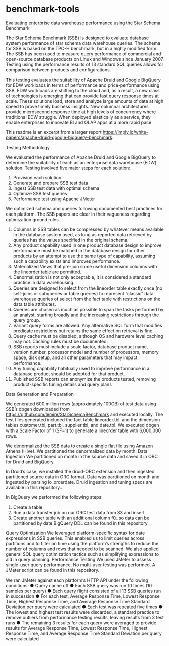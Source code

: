 # benchmark-tools

Evaluating enterprise data warehouse performance using the Star Schema Benchmark 

The Star Schema Benchmark (SSB) is designed to evaluate database system performance of star schema data warehouse queries. The schema for SSB is based on the TPC-H benchmark, but in a highly modified form. The SSB has been used to measure query performance of commercial and open-source database products on Linux and Windows since January 2007. Testing using the performance results of 13 standard SQL queries allows for comparison between products and configurations. 

This testing evaluates the suitability of Apache Druid and Google BigQuery for EDW workloads in terms of performance and price-performance using SSB. EDW workloads are shifting to the cloud and, as a result, a new class of technologies is emerging that can provide fast query response times at scale. These solutions load, store and analyze large amounts of data at high speed to prove timely business insights. New columnar architectures provide microsecond response time at high levels of concurrency where traditional EDW struggle. When deployed elastically as a service, they enable enterprises to innovate BI and OLAP apps at a more rapid pace.  

This readme is an excerpt from a larger report https://imply.io/white-papers/apache-druid-google-bigquery-benchmark.

Testing Methodology

We evaluated the performance of Apache Druid and Google BigQuery to determine the suitability of each as an enterprise data warehouse (EDW) solution. Testing involved five major steps for each solution:
1.	Provision each solution 
2.	Generate and prepare SSB test data
3.	Ingest SSB test data with optimal schema
4.	Optimize SSB test queries
5.	Performance test using Apache JMeter

We optimized schema and queries following documented best practices for each platform. The SSB papers are clear in their vagueness regarding optimization ground rules.
1.	Columns in SSB tables can be compressed by whatever means available in the database system used, as long as reported data retrieved by queries has the values specified in the original schema.
2.	Any product capability used in one product database design to improve performance must be matched in the database design for other products by an attempt to use the same type of capability, assuming such a capability exists and improves performance.
3.	Materialized Views that pre-join some useful dimension columns with the lineorder table are permitted. 
4.	Denormalization is not only acceptable, it is considered a standard practice in data warehousing.
5.	Queries are designed to select from the lineorder table exactly once (no self-joins or subqueries or table queries) to represent “classic” data warehouse queries of select from the fact table with restrictions on the data table attributes. 
6.	Queries are chosen as much as possible to span the tasks performed by an analyst, starting broadly and the increasing restrictions through the query group.
7.	Variant query forms are allowed. Any alternative SQL form that modifies predicate restrictions but retains the same effect on retrieval is fine. 
8.	Query cache must be disabled, although OS and hardware level caching may not. Caching rules must be documented.
9.	SSB reports must include a scale factor, database product name, version number, processor model and number of processors, memory space, disk setup, and all other parameters that may impact performance.
10.	Any tuning capability habitually used to improve performance in a database product should be adopted for that product.
11.	Published SSB reports can anonymize the products tested, removing product-specific tuning details and query plans

Data Generation and Preparation

We generated 600 million rows (approximately 100GB) of test data using SSB’s dbgen downloaded from  https://github.com/lemire/StarSchemaBenchmark and executed locally. The test files generated included the fact table lineorder.tbl, and the dimension tables customer.tbl, part.tbl, supplier.tbl, and date.tbl. We executed dbgen with a Scale Factor of 1 (SF=1) to generate a lineorder table with 6,000,000 rows.

We denormalized the SSB data to create a single flat file using Amazon Athena (Hive). We partitioned the denormalized data by month. 
Data Ingestion
We partitioned on month in the source data and saved it in ORC for Druid and BigQuery. 

In Druid’s case, we installed the druid-ORC extension and then ingested partitioned source data in ORC format. Data was partitioned on month and ingested by parsing lo_orderdate. Druid ingestion and tuning specs are available in this repository..   

In BigQuery we performed the following steps:
1.	Create a table
2.	Run a data transfer job on our ORC test data from S3 and insert 
3.	Create another table with an additional column f0_ so data can be partitioned by date
BigQuery DDL can be found in this repository.

Query Optimization
We leveraged platform-specific syntax for date expressions in SSB queries. This enabled us to limit queries across partitions and to filter on time using the platform’s strengths to reduce the number of columns and rows that needed to be scanned. We also applied general SQL query optimization tactics such as simplifying expressions to aid in query planning.
Performance Testing
We used JMeter to assess single-user query performance. No multi-user testing was performed. A JMeter script can be found in this repository.

We ran JMeter against each platform’s HTTP API under the following conditions:
●	Query cache off
●	Each SSB query was run 10 times (10 samples per query)
●	Each query flight consisted of all 13 SSB queries run in succession
●	For each test, Average Response Time, Lowest Response Time, Highest Response Time, and Average Response Time Standard Deviation per query were calculated 
●	Each test was repeated five times 
●	The lowest and highest test results were discarded, a standard practice to remove outliers  from performance testing results, leaving results from 3 test runs 
●	The remaining 3 results for each query were averaged to provide results for Average Response Time, Lowest Response Time, Highest Response Time, and Average Response Time Standard Deviation per query were calculated
